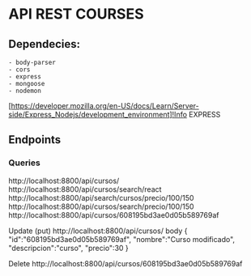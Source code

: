 # API REST COURSES

## Dependecies:
    - body-parser
    - cors
    - express
    - mongoose
    - nodemon


[https://developer.mozilla.org/en-US/docs/Learn/Server-side/Express_Nodejs/development_environment]!Info EXPRESS

## Endpoints

### Queries
http://localhost:8800/api/cursos/
http://localhost:8800/api/cursos/search/react
http://localhost:8800/api/search/cursos/precio/100/150
http://localhost:8800/api/cursos/search/precio/100/150
http://localhost:8800/api/cursos/608195bd3ae0d05b589769af

Update (put)
http://localhost:8800/api/cursos/
body
{
    "id":"608195bd3ae0d05b589769af",
    "nombre":"Curso modificado",
    "descripcion":"curso",
    "precio":30
}

Delete
http://localhost:8800/api/cursos/608195bd3ae0d05b589769af

